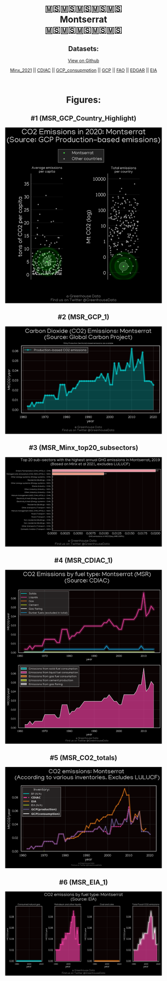 
<center>
<h1 align="center">
🇲🇸🇲🇸🇲🇸🇲🇸🇲🇸
<br>
Montserrat
<br>
🇲🇸🇲🇸🇲🇸🇲🇸🇲🇸
</h1>
<h2>Datasets:</h2>
<p><a href="https://github.com/dquintani/GreenhouseData/tree/master/country_data/MSR_Montserrat/data">View on Github</a>
<br></p><p><a href="data/MSR_Minx_2021.csv">Minx_2021</a> || <a href="data/MSR_CDIAC.csv">CDIAC</a> || <a href="data/MSR_GCP_consupmption.csv">GCP_consupmption</a> || <a href="data/MSR_GCP.csv">GCP</a> || <a href="data/MSR_FAO.csv">FAO</a> || <a href="data/MSR_EDGAR.csv">EDGAR</a> || <a href="data/MSR_EIA.csv">EIA</a></p><p><br></p>
<h1>Figures:</h1><h2>#1 (MSR_GCP_Country_Highlight)</h2>
<p><img alt="" src="figures/MSR_GCP_Country_Highlight.png" /></p><h2>#2 (MSR_GCP_1)</h2>
<p><img alt="" src="figures/MSR_GCP_1.png" /></p><h2>#3 (MSR_Minx_top20_subsectors)</h2>
<p><img alt="" src="figures/MSR_Minx_top20_subsectors.png" /></p><h2>#4 (MSR_CDIAC_1)</h2>
<p><img alt="" src="figures/MSR_CDIAC_1.png" /></p><h2>#5 (MSR_CO2_totals)</h2>
<p><img alt="" src="figures/MSR_CO2_totals.png" /></p><h2>#6 (MSR_EIA_1)</h2>
<p><img alt="" src="figures/MSR_EIA_1.png" /></p>